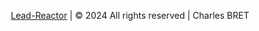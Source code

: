 <div style="text-align: center;">
    <p>
        <a href="https://lead-reactor.io" target="_blank">Lead-Reactor</a> | © 2024 All rights reserved | Charles BRET
    </p>
</div>